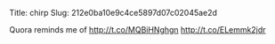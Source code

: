 Title: chirp
Slug: 212e0ba10e9c4ce5897d07c02045ae2d

Quora reminds me of <a href="http://t.co/MQBiHNghgn">http://t.co/MQBiHNghgn</a> <a href="http://t.co/ELemmk2jdr">http://t.co/ELemmk2jdr</a>
